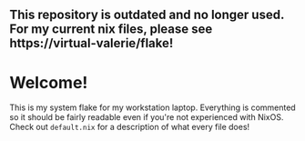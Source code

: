 This repository is outdated and no longer used. For my current nix files, please see https://virtual-valerie/flake!
---
# Welcome!
This is my system flake for my workstation laptop. 
Everything is commented so it should be fairly readable even if you're not experienced with NixOS.
Check out `default.nix` for a description of what every file does!
